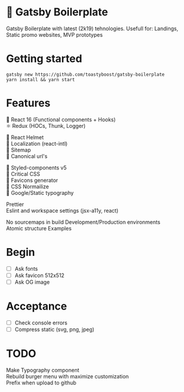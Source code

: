 # 🐣 Gatsby Boilerplate

Gatsby Boilerplate with latest (2k19) tehnologies. Usefull for: Landings, Static promo websites, MVP prototypes

# Getting started

```
gatsby new https://github.com/toastyboost/gatsby-boilerplate
yarn install && yarn start
```

# Features

🚀 React 16 (Functional components + Hooks)  
⚛️ Redux (HOCs, Thunk, Logger)

🔹 React Helmet  
🔹 Localization (react-intl)  
🔹 Sitemap  
🔹 Canonical url's

🔸 Styled-components v5  
🔸 Critical CSS  
🔸 Favicons generator  
🔸 CSS Normailize  
🔸 Google/Static typography

Prettier  
Eslint and workspace settings (jsx-a11y, react)

No sourcemaps in build
Development/Production environments  
Atomic structure
Examples

# Begin

- [ ] Ask fonts
- [ ] Ask favicon 512x512
- [ ] Ask OG image

# Acceptance

- [ ] Check console errors
- [ ] Compress static (svg, png, jpeg)

# TODO

Make Typography component  
Rebuild burger menu with maximize customization  
Prefix when upload to github
